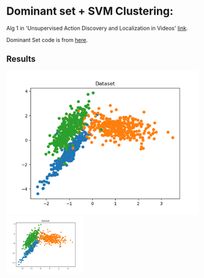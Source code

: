 Dominant set + SVM Clustering:
============

Alg 1 in 'Unsupervised Action Discovery and Localization in Videos' [link](http://crcv.ucf.edu/papers/iccv17/Soomro_ICCV17.pdf).

Dominant Set code is from [here](https://github.com/emanuele/dominant_set).

## Results
![](dataset.png)
<img src="dataset.png" alt="drawing" width="200"/>
